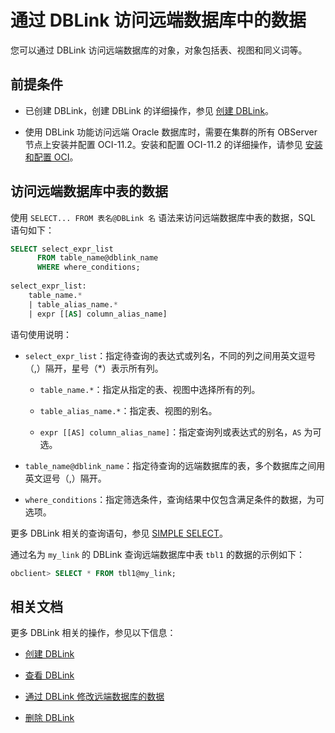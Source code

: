 # 通过 DBLink 访问远端数据库中的数据

您可以通过 DBLink 访问远端数据库的对象，对象包括表、视图和同义词等。

## 前提条件

* 已创建 DBLink，创建 DBLink 的详细操作，参见 [创建 DBLink](../900.manage-dblink-of-oracle-mode/100.create-a-dblink-of-oracle-mode.md)。

* 使用 DBLink 功能访问远端 Oracle 数据库时，需要在集群的所有 OBServer 节点上安装并配置 OCI-11.2。安装和配置 OCI-11.2 的详细操作，请参见 [安装和配置 OCI](510.install-and-configure-the-oci.md)。

## 访问远端数据库中表的数据

使用 `SELECT... FROM 表名@DBLink 名` 语法来访问远端数据库中表的数据，SQL 语句如下：

```sql
SELECT select_expr_list 
      FROM table_name@dblink_name 
      WHERE where_conditions;
 
select_expr_list:
    table_name.*
    | table_alias_name.*
    | expr [[AS] column_alias_name]
```

语句使用说明：

* `select_expr_list`：指定待查询的表达式或列名，不同的列之间用英文逗号（,）隔开，星号（\*）表示所有列。

  * `table_name.*`：指定从指定的表、视图中选择所有的列。

  * `table_alias_name.*`：指定表、视图的别名。

  * `expr [[AS] column_alias_name]`：指定查询列或表达式的别名，`AS` 为可选。

* `table_name@dblink_name`：指定待查询的远端数据库的表，多个数据库之间用英文逗号（,）隔开。

* `where_conditions`：指定筛选条件，查询结果中仅包含满足条件的数据，为可选项。

更多 DBLink 相关的查询语句，参见 [SIMPLE SELECT](../../../../400.development-reference/100.sql-syntax/300.common-tenant-of-oracle-mode/900.sql-statement-of-oracle-mode/200.dml-of-oracle-mode/500.select-of-oracle-mode/100.simple-select-of-oracle-mode.md)。

通过名为 `my_link` 的 DBLink 查询远端数据库中表 `tbl1` 的数据的示例如下：

```sql
obclient> SELECT * FROM tbl1@my_link;
```

## 相关文档

更多 DBLink 相关的操作，参见以下信息：

* [创建 DBLink](../900.manage-dblink-of-oracle-mode/100.create-a-dblink-of-oracle-mode.md)

* [查看 DBLink](../900.manage-dblink-of-oracle-mode/200.view-a-dblink-of-oracle-mode.md)

* [通过 DBLink 修改远端数据库的数据](../900.manage-dblink-of-oracle-mode/400.update-data-in-remote-database-by-a-dblink-of-oracle-mode.md)

* [删除 DBLink](../900.manage-dblink-of-oracle-mode/500.delete-a-dblink-of-oracle-mode.md)
